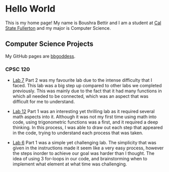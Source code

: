 # Hello World
This is my home page! My name is Boushra Bettir and I am a student at [Cal State Fullerton](http://www.fullerton.edu/) and my major is Computer Science.

## Computer Science Projects

My GitHub pages are [bbgoddess](https://github.com/bbgoddess).

### CPSC 120


* [Lab 7](https://github.com/cpsc-pilot-fall-2022/cpsc-120-lab-07-boushr_and_arturo) Part 2 was my favourite lab due to the intense difficulty that I faced. This lab was a big step up compared to other labs we completed previously. This was mainly due to the fact that it had many functions in which
all needed to be connected, which was an aspect that was difficult for me to understand. 

* [Lab 12](https://github.com/cpsc-pilot-fall-2022/cpsc-120-lab-12-sama-boushra-ethan) Part 1 was an interesting yet thrilling lab as it required several math aspects into it. Although it was not my first time using math into code, using trigonometric functions was a first, and it required a deep thinking.
In this process, I was able to draw out each step that appeared in the code, trying to understand each process that was taken.

* [Lab 6](https://github.com/cpsc-pilot-fall-2022/cpsc-120-lab-06-boushra_ivan_kiara) Part 1 was a simple yet challenging lab. The simplicity that was given in the instructions made it seem like a very easy process, however the steps inorder to achieve our goal was harder than I thought. The idea of 
using 3 for-loops in our code, and brainstorming when to implement what element at what time was challenging. 
 